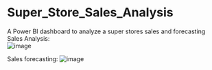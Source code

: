 # Super_Store_Sales_Analysis
A Power BI dashboard to analyze a super stores sales and forecasting\
Sales Analysis:\
![image](https://github.com/shubham0730/Super_Store_Sales_Analysis/assets/71088263/7045c2f0-e277-41bc-a407-84f461433613)

Sales forecasting:
![image](https://github.com/shubham0730/Super_Store_Sales_Analysis/assets/71088263/4cf32d03-de18-47af-8edd-341c0b362eb7)

